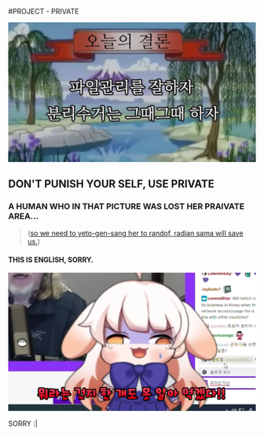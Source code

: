 #PROJECT - PRIVATE

![DontPunishYourSelf](./DontPunishYourSelf.png)

## DON'T PUNISH YOUR SELF, USE PRIVATE

### A HUMAN WHO IN THAT PICTURE WAS LOST HER PRAIVATE AREA... 

> ([so we need to yeto-gen-sang her to randof, radian sama will save us.](https://github.com/Tax0787/RAD))

#### THIS IS ENGLISH, SORRY.

![INGLISHWAHT.png](./INGLISHWAHT.png)

SORRY :|
